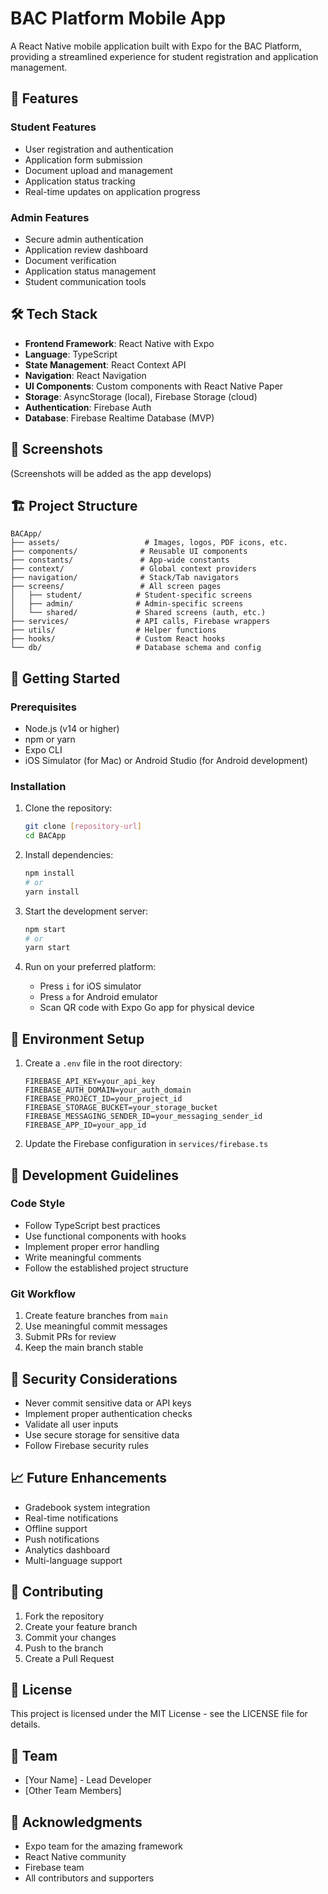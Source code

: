 # BAC Platform Mobile App

A React Native mobile application built with Expo for the BAC Platform, providing a streamlined experience for student registration and application management.

## 🚀 Features

### Student Features
- User registration and authentication
- Application form submission
- Document upload and management
- Application status tracking
- Real-time updates on application progress

### Admin Features
- Secure admin authentication
- Application review dashboard
- Document verification
- Application status management
- Student communication tools

## 🛠 Tech Stack

- **Frontend Framework**: React Native with Expo
- **Language**: TypeScript
- **State Management**: React Context API
- **Navigation**: React Navigation
- **UI Components**: Custom components with React Native Paper
- **Storage**: AsyncStorage (local), Firebase Storage (cloud)
- **Authentication**: Firebase Auth
- **Database**: Firebase Realtime Database (MVP)

## 📱 Screenshots

(Screenshots will be added as the app develops)

## 🏗 Project Structure

```
BACApp/
├── assets/                   # Images, logos, PDF icons, etc.
├── components/              # Reusable UI components
├── constants/               # App-wide constants
├── context/                 # Global context providers
├── navigation/              # Stack/Tab navigators
├── screens/                 # All screen pages
│   ├── student/            # Student-specific screens
│   ├── admin/              # Admin-specific screens
│   └── shared/             # Shared screens (auth, etc.)
├── services/               # API calls, Firebase wrappers
├── utils/                  # Helper functions
├── hooks/                  # Custom React hooks
└── db/                     # Database schema and config
```

## 🚀 Getting Started

### Prerequisites

- Node.js (v14 or higher)
- npm or yarn
- Expo CLI
- iOS Simulator (for Mac) or Android Studio (for Android development)

### Installation

1. Clone the repository:
   ```bash
   git clone [repository-url]
   cd BACApp
   ```

2. Install dependencies:
   ```bash
   npm install
   # or
   yarn install
   ```

3. Start the development server:
   ```bash
   npm start
   # or
   yarn start
   ```

4. Run on your preferred platform:
   - Press `i` for iOS simulator
   - Press `a` for Android emulator
   - Scan QR code with Expo Go app for physical device

## 🔧 Environment Setup

1. Create a `.env` file in the root directory:
   ```
   FIREBASE_API_KEY=your_api_key
   FIREBASE_AUTH_DOMAIN=your_auth_domain
   FIREBASE_PROJECT_ID=your_project_id
   FIREBASE_STORAGE_BUCKET=your_storage_bucket
   FIREBASE_MESSAGING_SENDER_ID=your_messaging_sender_id
   FIREBASE_APP_ID=your_app_id
   ```

2. Update the Firebase configuration in `services/firebase.ts`

## 📝 Development Guidelines

### Code Style
- Follow TypeScript best practices
- Use functional components with hooks
- Implement proper error handling
- Write meaningful comments
- Follow the established project structure

### Git Workflow
1. Create feature branches from `main`
2. Use meaningful commit messages
3. Submit PRs for review
4. Keep the main branch stable

## 🔐 Security Considerations

- Never commit sensitive data or API keys
- Implement proper authentication checks
- Validate all user inputs
- Use secure storage for sensitive data
- Follow Firebase security rules

## 📈 Future Enhancements

- Gradebook system integration
- Real-time notifications
- Offline support
- Push notifications
- Analytics dashboard
- Multi-language support

## 🤝 Contributing

1. Fork the repository
2. Create your feature branch
3. Commit your changes
4. Push to the branch
5. Create a Pull Request

## 📄 License

This project is licensed under the MIT License - see the LICENSE file for details.

## 👥 Team

- [Your Name] - Lead Developer
- [Other Team Members]

## 🙏 Acknowledgments

- Expo team for the amazing framework
- React Native community
- Firebase team
- All contributors and supporters 